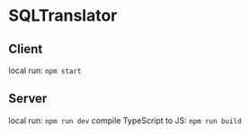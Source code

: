 # SQLTranslator


## Client
local run: `npm start`
## Server
local run: `npm run dev`
compile TypeScript to JS: `npm run build`
